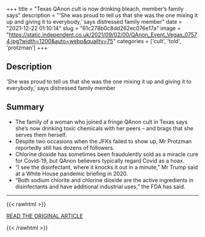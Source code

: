 +++
title = "Texas QAnon cult is now drinking bleach, member’s family says"
description = "‘She was proud to tell us that she was the one mixing it up and giving it to everybody,’ says distressed family member"
date = "2021-12-22 01:10:14"
slug = "61c278b0c8dd262ec076e17a"
image = "https://static.independent.co.uk/2021/09/02/00/QAnon_Event_Vegas_07574.jpg?width=1200&auto=webp&quality=75"
categories = ['cult', 'told', 'protzman']
+++

## Description

‘She was proud to tell us that she was the one mixing it up and giving it to everybody,’ says distressed family member

## Summary

- The family of a woman who joined a fringe QAnon cult in Texas says she’s now drinking toxic chemicals with her peers – and brags that she serves them herself.
- Despite two occasions when the JFKs failed to show up, Mr Protzman reportedly still has dozens of followers.
- Chlorine dioxide has sometimes been fraudulently sold as a miracle cure for Covid-19, but QAnon believers typically regard Covid as a hoax.
- “I see the disinfectant, where it knocks it out in a minute,” Mr Trump said at a White House pandemic briefing in 2020.
- “Both sodium chlorite and chlorine dioxide are the active ingredients in disinfectants and have additional industrial uses,” the FDA has said.

---

{{< rawhtml >}}
  <p class="article-category">
    <a target="_blank" href="https://www.independent.co.uk/news/world/americas/qanon-dallas-bleach-drink-communal-bowl-b1980327.html">READ THE ORIGINAL ARTICLE</a>
  </p>
{{< /rawhtml >}}